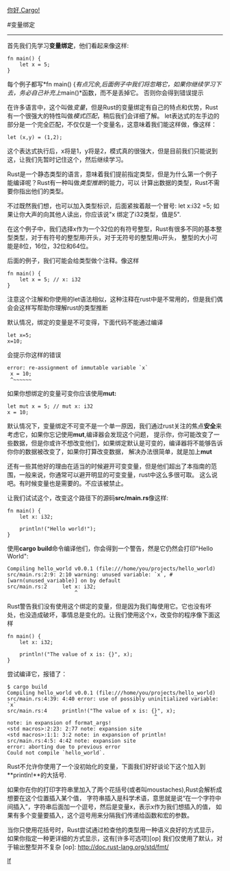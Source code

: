 [你好,Cargo!][hc]

[hc]: hello_Cargo.md

#变量绑定
- - -

首先我们先学习**变量绑定**，他们看起来像这样:

    fn main() {
        let x = 5;
    }

每个例子都写*fn main() {*有点冗余,后面例子中我们将忽略它，如果你继续学习下去，务必自己补充上*main()*函数，而不是丢掉它。
否则你会得到错误提示

在许多语言中，这个叫做*变量*，但是Rust的变量绑定有自己的特点和优势，Rust有一个很强大的特性叫做*模式匹配*，稍后我们会详细了解。
let表达式的左手边的部分是一个完全匹配，不仅仅是一个变量名，这意味着我们能这样做，像这样：

    let (x,y) = (1,2);

这个表达式执行后，x将是1，y将是2，模式真的很强大，但是目前我们只能说到这，让我们先暂时记住这个，然后继续学习。

Rust是一个静态类型的语言，意味着我们提前指定类型，但是为什么第一个例子能编译呢？Rust有一种叫做*类型推断*的能力，可以
计算出数据的类型，Rust不需要你指出他们的类型。

不过既然我们想，也可以加入类型标识，后面紧挨着敲一个冒号:
    let x:i32 =5;
如果让你大声的向其他人读出，你应该说"x 绑定了i32类型，值是5".

在这个例子中，我们选择x作为一个32位的有符号整型，Rust有很多不同的基本整型类型，对于有符号的整型用i开头，对于无符号的整型用u开头，
整型的大小可能是8位，16位，32位和64位。

后面的例子，我们可能会给类型做个注释。像这样

    fn main() {
        let x = 5; // x: i32
    }


注意这个注解和你使用的let语法相似，这种注释在rust中是不常用的，但是我们偶会会这样写帮助你理解rust的类型推断

默认情况，绑定的变量是不可变得，下面代码不能通过编译
    
    let x=5;
    x=10;
    
会提示你这样的错误

    error: re-assignment of immutable variable `x`
     x = 10;
     ^~~~~~~

如果你想绑定的变量可变你应该使用**mut:**

    let mut x = 5; // mut x: i32
    x = 10;

默认情况下，变量绑定不可变不是一个单一原因，我们通过rust关注的焦点**安全**来考虑它，如果你忘记使用**mut**,编译器会发现这个问题，
提示你，你可能改变了一些数据，但是你或许不想改变他们，如果绑定默认是可变的，编译器将不能够告诉你你的数据被改变了，如果你打算改变数据，
解决办法很简单，就是加上**mut**

还有一些其他好的理由在适当的时候避开可变变量，但是他们超出了本指南的范围，一般来说，你通常可以避开明显的可变变量，rust中这么多很可取。
这么说吧。有时候变量也是需要的。不应该被禁止。

让我们试试这个，改变这个路径下的源码**src/main.rs**像这样:

    fn main() {
        let x: i32;

        println!("Hello world!");
    }

使用**cargo build**命令编译他们，你会得到一个警告，然是它仍然会打印"Hello World":
 
    Compiling hello_world v0.0.1 (file:///home/you/projects/hello_world)
    src/main.rs:2:9: 2:10 warning: unused variable: `x`, #[warn(unused_variable)] on by default
    src/main.rs:2     let x: i32;
                          ^
Rust警告我们没有使用这个绑定的变量，但是因为我们每使用它。它也没有坏处，也没造成破坏，事情总是变化的。让我们使用这个x，改变你的程序像下面这样

    fn main() {
        let x: i32;

        println!("The value of x is: {}", x);
    }    
                       
尝试编译它，报错了：

    $ cargo build
    Compiling hello_world v0.0.1 (file:///home/you/projects/hello_world)
    src/main.rs:4:39: 4:40 error: use of possibly uninitialized variable: `x`
    src/main.rs:4     println!("The value of x is: {}", x);
                                                    ^
    note: in expansion of format_args!
    <std macros>:2:23: 2:77 note: expansion site
    <std macros>:1:1: 3:2 note: in expansion of println!
    src/main.rs:4:5: 4:42 note: expansion site
    error: aborting due to previous error
    Could not compile `hello_world`.
      
Rust不允许你使用了一个没初始化的变量，下面我们好好谈论下这个加入到**println!**的大括号.

如果你在你的打印字符串里加入了两个花括号(或者叫moustaches),Rust会解析成想要在这个位置插入某个值，
字符串插入是科学术语，意思就是说“在一个字符中间插入”，字符串后面加一个逗号，然后是变量x，表示x作为我们想插入的值，
如果有多个变量要插入，这个逗号用来分隔我们传递给函数和宏的参数。

当你只使用花括号时，Rust尝试通过检查他的类型用一种语义良好的方式显示，如果你指定一种更详细的方式显示，这有[许多可选项][op]
我们仅使用了默认，对于输出整型并不复杂
[op]: http://doc.rust-lang.org/std/fmt/

[If][if]

[if]: if.md





